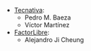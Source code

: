 - [Tecnativa](https://www.tecnativa.com):
  - Pedro M. Baeza
  - Víctor Martínez
- [FactorLibre](https://factorlibre.com/):
  - Alejandro Ji Cheung
